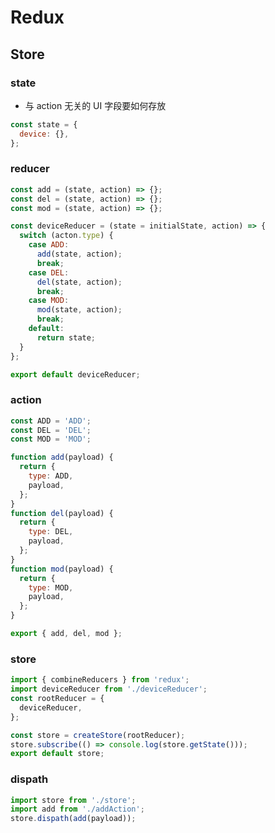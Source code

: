 <!--
 * @Author: your name
 * @Date: 2020-11-12 10:26:50
 * @LastEditTime: 2020-11-20 14:53:17
 * @LastEditors: Please set LastEditors
 * @Description: In User Settings Edit
 * @FilePath: \react-note\Redux.md
-->

# Redux

## Store

### state

- 与 action 无关的 UI 字段要如何存放

```javascript
const state = {
  device: {},
};
```

### reducer

```javascript
const add = (state, action) => {};
const del = (state, action) => {};
const mod = (state, action) => {};

const deviceReducer = (state = initialState, action) => {
  switch (acton.type) {
    case ADD:
      add(state, action);
      break;
    case DEL:
      del(state, action);
      break;
    case MOD:
      mod(state, action);
      break;
    default:
      return state;
  }
};

export default deviceReducer;
```

### action

```javascript
const ADD = 'ADD';
const DEL = 'DEL';
const MOD = 'MOD';

function add(payload) {
  return {
    type: ADD,
    payload,
  };
}
function del(payload) {
  return {
    type: DEL,
    payload,
  };
}
function mod(payload) {
  return {
    type: MOD,
    payload,
  };
}

export { add, del, mod };
```

### store

```javascript
import { combineReducers } from 'redux';
import deviceReducer from './deviceReducer';
const rootReducer = {
  deviceReducer,
};

const store = createStore(rootReducer);
store.subscribe(() => console.log(store.getState()));
export default store;
```

### dispath

```javascript
import store from './store';
import add from './addAction';
store.dispath(add(payload));
```
